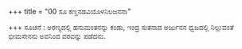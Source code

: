 +++
title = "00 ಸೂ ಕಣ್ಡನಡವಿಯೊಳನಿಲಜನನಾ"

+++
ಸೂಚನೆ : ಅರಣ್ಯದಲ್ಲಿ ಹನುಮಂತನನ್ನು ಕಂಡು, ಇಂದ್ರ ಸುತನಾದ ಅರ್ಜುನನ ಧ್ವಜದಲ್ಲಿ ನಿಲ್ಲುವಂತೆ ಭೀಮಸೇನನು ಅವನಿಂದ ವರವನ್ನು ಪಡೆದನು.